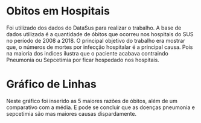# Obitos em Hospitais

Foi utilizado dos dados do DataSus para realizar o trabalho.
A base de dados utilizada é a quantidade de óbitos que ocorreu nos hospitais do SUS no período de 2008 a 2018.
O principal objetivo do trabalho era mostrar que, o números de mortes por infecção hospitalar é a principal causa. Pois na maioria dos  indices ilustra que o paciente acabava contraindo Pneumonia ou Sepcetimia por ficar hospedado nos hospitais.

# Gráfico de Linhas

Neste gráfico foi inserido as 5 maiores razões de óbitos, além de um comparativo com a média.
E pode se concluir que as doenças pneumonia e sepcetimia são mas maiores causas dispardamente.
